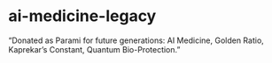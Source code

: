 # ai-medicine-legacy
“Donated as Parami for future generations: AI Medicine, Golden Ratio, Kaprekar’s Constant, Quantum Bio-Protection.”
